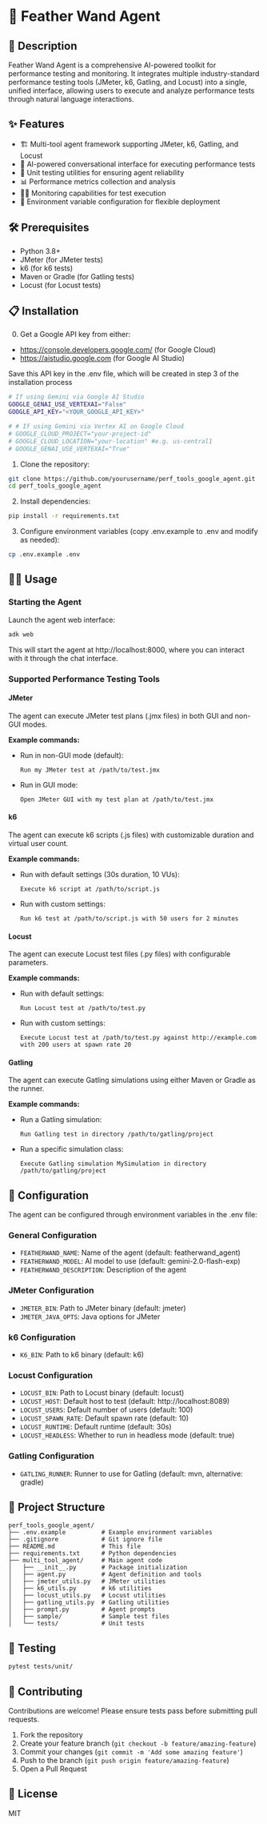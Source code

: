 # 🚀 Feather Wand Agent

## 📝 Description
Feather Wand Agent is a comprehensive AI-powered toolkit for performance testing and monitoring. It integrates multiple industry-standard performance testing tools (JMeter, k6, Gatling, and Locust) into a single, unified interface, allowing users to execute and analyze performance tests through natural language interactions.

## ✨ Features
- 🏗️ Multi-tool agent framework supporting JMeter, k6, Gatling, and Locust
- 🤖 AI-powered conversational interface for executing performance tests
- 🧪 Unit testing utilities for ensuring agent reliability
- 📊 Performance metrics collection and analysis
- 🕵️‍♂️ Monitoring capabilities for test execution
- 🔄 Environment variable configuration for flexible deployment

## 🛠️ Prerequisites
- Python 3.8+
- JMeter (for JMeter tests)
- k6 (for k6 tests)
- Maven or Gradle (for Gatling tests)
- Locust (for Locust tests)

## 📋 Installation

0. Get a Google API key from either:

- https://console.developers.google.com/ (for Google Cloud)
- https://aistudio.google.com (for Google AI Studio)

Save this API key in the .env file, which will be created in step 3 of the installation process

```bash
# If using Gemini via Google AI Studio
GOOGLE_GENAI_USE_VERTEXAI="False"
GOOGLE_API_KEY="<YOUR_GOOGLE_API_KEY>"

# # If using Gemini via Vertex AI on Google Cloud
# GOOGLE_CLOUD_PROJECT="your-project-id"
# GOOGLE_CLOUD_LOCATION="your-location" #e.g. us-central1
# GOOGLE_GENAI_USE_VERTEXAI="True"
```

1. Clone the repository:
```bash
git clone https://github.com/yourusername/perf_tools_google_agent.git
cd perf_tools_google_agent
```

2. Install dependencies:
```bash
pip install -r requirements.txt
```

3. Configure environment variables (copy .env.example to .env and modify as needed):
```bash
cp .env.example .env
```

## 🏃‍♂️ Usage

### Starting the Agent
Launch the agent web interface:
```bash
adk web
```

This will start the agent at http://localhost:8000, where you can interact with it through the chat interface.

### Supported Performance Testing Tools

#### JMeter
The agent can execute JMeter test plans (.jmx files) in both GUI and non-GUI modes.

**Example commands:**
- Run in non-GUI mode (default):
  ```
  Run my JMeter test at /path/to/test.jmx
  ```
- Run in GUI mode:
  ```
  Open JMeter GUI with my test plan at /path/to/test.jmx
  ```

#### k6
The agent can execute k6 scripts (.js files) with customizable duration and virtual user count.

**Example commands:**
- Run with default settings (30s duration, 10 VUs):
  ```
  Execute k6 script at /path/to/script.js
  ```
- Run with custom settings:
  ```
  Run k6 test at /path/to/script.js with 50 users for 2 minutes
  ```

#### Locust
The agent can execute Locust test files (.py files) with configurable parameters.

**Example commands:**
- Run with default settings:
  ```
  Run Locust test at /path/to/test.py
  ```
- Run with custom settings:
  ```
  Execute Locust test at /path/to/test.py against http://example.com with 200 users at spawn rate 20
  ```

#### Gatling
The agent can execute Gatling simulations using either Maven or Gradle as the runner.

**Example commands:**
- Run a Gatling simulation:
  ```
  Run Gatling test in directory /path/to/gatling/project
  ```
- Run a specific simulation class:
  ```
  Execute Gatling simulation MySimulation in directory /path/to/gatling/project
  ```

## 🔧 Configuration

The agent can be configured through environment variables in the .env file:

### General Configuration
- `FEATHERWAND_NAME`: Name of the agent (default: featherwand_agent)
- `FEATHERWAND_MODEL`: AI model to use (default: gemini-2.0-flash-exp)
- `FEATHERWAND_DESCRIPTION`: Description of the agent

### JMeter Configuration
- `JMETER_BIN`: Path to JMeter binary (default: jmeter)
- `JMETER_JAVA_OPTS`: Java options for JMeter

### k6 Configuration
- `K6_BIN`: Path to k6 binary (default: k6)

### Locust Configuration
- `LOCUST_BIN`: Path to Locust binary (default: locust)
- `LOCUST_HOST`: Default host to test (default: http://localhost:8089)
- `LOCUST_USERS`: Default number of users (default: 100)
- `LOCUST_SPAWN_RATE`: Default spawn rate (default: 10)
- `LOCUST_RUNTIME`: Default runtime (default: 30s)
- `LOCUST_HEADLESS`: Whether to run in headless mode (default: true)

### Gatling Configuration
- `GATLING_RUNNER`: Runner to use for Gatling (default: mvn, alternative: gradle)

## 📁 Project Structure
```
perf_tools_google_agent/
├── .env.example          # Example environment variables
├── .gitignore            # Git ignore file
├── README.md             # This file
├── requirements.txt      # Python dependencies
├── multi_tool_agent/     # Main agent code
│   ├── __init__.py       # Package initialization
│   ├── agent.py          # Agent definition and tools
│   ├── jmeter_utils.py   # JMeter utilities
│   ├── k6_utils.py       # k6 utilities
│   ├── locust_utils.py   # Locust utilities
│   ├── gatling_utils.py  # Gatling utilities
│   ├── prompt.py         # Agent prompts
│   ├── sample/           # Sample test files
│   └── tests/            # Unit tests
```

## 🧪 Testing
```bash
pytest tests/unit/
```

## 🤝 Contributing
Contributions are welcome! Please ensure tests pass before submitting pull requests.

1. Fork the repository
2. Create your feature branch (`git checkout -b feature/amazing-feature`)
3. Commit your changes (`git commit -m 'Add some amazing feature'`)
4. Push to the branch (`git push origin feature/amazing-feature`)
5. Open a Pull Request

## 📜 License
MIT
